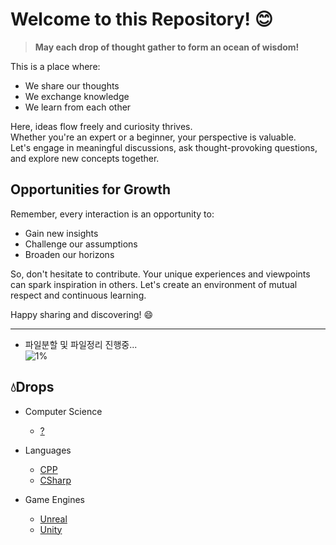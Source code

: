 ﻿# Welcome to this Repository! :blush:
> **May each drop of thought gather to form an ocean of wisdom!**

This is a place where:
- We share our thoughts
- We exchange knowledge
- We learn from each other

Here, ideas flow freely and curiosity thrives.  
Whether you're an expert or a beginner, your perspective is valuable.  
Let's engage in meaningful discussions, ask thought-provoking questions, and explore new concepts together.

## Opportunities for Growth

Remember, every interaction is an opportunity to:
- Gain new insights
- Challenge our assumptions
- Broaden our horizons

So, don't hesitate to contribute. Your unique experiences and viewpoints can spark inspiration in others. Let's create an environment of mutual respect and continuous learning.

Happy sharing and discovering! :smile:

---

- 파일분할 및 파일정리 진행중...  
![1%](https://progress-bar.xyz/1/?scale=100&title=progress&width=512&color=babaca&suffix=/100)



## :droplet:Drops
- Computer Science
    - [?](./ComputerScience/ComputerScience.md)
    
- Languages
    - [CPP](./Languages/CPP.md)
    - [CSharp](./Languages/CSharp.md)

- Game Engines
    - [Unreal](./GameEngines/Unreal.md)
    - [Unity](./GameEngines/Unity.md)